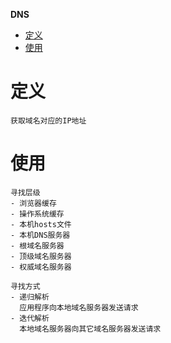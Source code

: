 **DNS**
- [定义](#定义)
- [使用](#使用)

# 定义 #
```
获取域名对应的IP地址
```

# 使用 #
```
寻找层级
- 浏览器缓存  
- 操作系统缓存
- 本机hosts文件  
- 本机DNS服务器  
- 根域名服务器
- 顶级域名服务器
- 权威域名服务器

寻找方式
- 递归解析
  应用程序向本地域名服务器发送请求
- 迭代解析
  本地域名服务器向其它域名服务器发送请求
```

